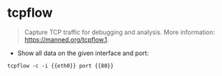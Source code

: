 # tcpflow

> Capture TCP traffic for debugging and analysis.
> More information: <https://manned.org/tcpflow.1>.

- Show all data on the given interface and port:

`tcpflow -c -i {{eth0}} port {{80}}`
